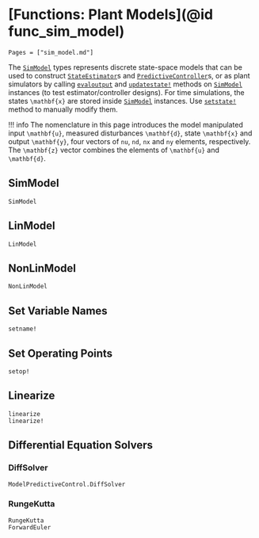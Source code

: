 # [Functions: Plant Models](@id func_sim_model)

```@contents
Pages = ["sim_model.md"]
```

The [`SimModel`](@ref) types represents discrete state-space models that can be used to
construct [`StateEstimator`](@ref)s and [`PredictiveController`](@ref)s, or as plant
simulators by calling [`evaloutput`](@ref) and [`updatestate!`](@ref) methods on
[`SimModel`](@ref) instances (to test estimator/controller designs). For time simulations,
the states ``\mathbf{x}`` are stored inside [`SimModel`](@ref) instances. Use [`setstate!`](@ref)
method to manually modify them.

!!! info
    The nomenclature in this page introduces the model manipulated input ``\mathbf{u}``,
    measured disturbances ``\mathbf{d}``, state ``\mathbf{x}`` and output ``\mathbf{y}``,
    four vectors of `nu`, `nd`, `nx` and `ny` elements, respectively. The ``\mathbf{z}``
    vector combines the elements of ``\mathbf{u}`` and ``\mathbf{d}``.

## SimModel

```@docs
SimModel
```

## LinModel

```@docs
LinModel
```

## NonLinModel

```@docs
NonLinModel
```

## Set Variable Names

```@docs
setname!
```

## Set Operating Points

```@docs
setop!
```

## Linearize

```@docs
linearize
linearize!
```

## Differential Equation Solvers

### DiffSolver

```@docs
ModelPredictiveControl.DiffSolver
```

### RungeKutta

```@docs
RungeKutta
ForwardEuler
```

